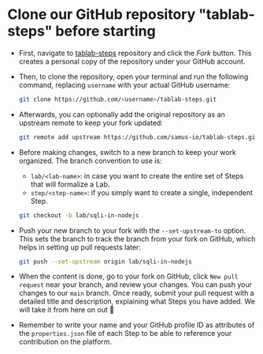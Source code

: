 # Clone our GitHub repository "tablab-steps" before starting

* First, navigate to [tablab-steps][1] repository and click the *Fork* button. This creates a personal copy of the repository under your GitHub account.
* Then, to clone the repository, open your terminal and run the following command, replacing `username` with your actual GitHub username:

  ```bash
  git clone https://github.com/<username>/tablab-steps.git
  ```

* Afterwards, you can optionally add the original repository as an upstream remote to keep your fork updated:

  ```bash
  git remote add upstream https://github.com/samus-io/tablab-steps.git
  ```

* Before making changes, switch to a new branch to keep your work organized. The branch convention to use is:
  * `lab/<lab-name>`: in case you want to create the entire set of Steps that will formalize a Lab.
  * `step/<step-name>`: if you simply want to create a single, independent Step.

  ```bash
  git checkout -b lab/sqli-in-nodejs
  ```

* Push your new branch to your fork with the `--set-upstream-to` option. This sets the branch to track the branch from your fork on GitHub, which helps in setting up pull requests later:

  ```bash
  git push --set-upstream origin lab/sqli-in-nodejs
  ```

* When the content is done, go to your fork on GitHub, click `New pull request` near your branch, and review your changes. You can push your changes to our `main` branch. Once ready, submit your pull request with a detailed title and description, explaining what Steps you have added. We will take it from here on out :slightly_smiling_face:
* Remember to write your name and your GitHub profile ID as attributes of the `properties.json` file of each Step to be able to reference your contribution on the platform.

[1]: https://github.com/samus-io/tablab-steps
